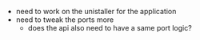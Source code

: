 - need to work on the unistaller for the application
- need to tweak the ports more
	- does the api also need to have a same port logic?
